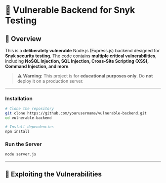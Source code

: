 # 🚨 Vulnerable Backend for Snyk Testing

## 📌 Overview
This is a **deliberately vulnerable** Node.js (Express.js) backend designed for **Snyk security testing**. The code contains **multiple critical vulnerabilities**, including **NoSQL Injection, SQL Injection, Cross-Site Scripting (XSS), Command Injection, and more**.

> ⚠ **Warning:** This project is for **educational purposes only**. Do **not** deploy it on a production server.

---

### **Installation**
```sh
# Clone the repository
git clone https://github.com/yourusername/vulnerable-backend.git
cd vulnerable-backend

# Install dependencies
npm install
```

### **Run the Server**
```sh
node server.js
```

---

## 🚀 Exploiting the Vulnerabilities
